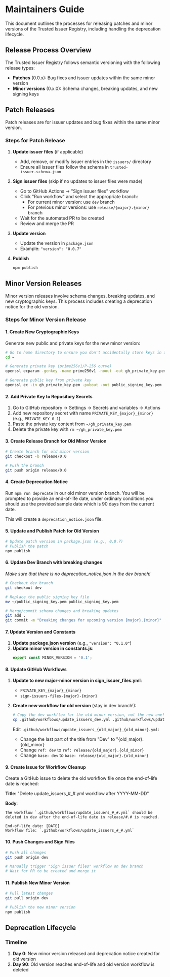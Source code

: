 # Maintainers Guide

This document outlines the processes for releasing patches and minor versions of the Trusted Issuer Registry, including handling the deprecation lifecycle.

## Release Process Overview

The Trusted Issuer Registry follows semantic versioning with the following release types:

- **Patches** (0.0.x): Bug fixes and issuer updates within the same minor version
- **Minor versions** (0.x.0): Schema changes, breaking updates, and new signing keys

## Patch Releases

Patch releases are for issuer updates and bug fixes within the same minor version.

### Steps for Patch Release

1. **Update issuer files** (if applicable)
   - Add, remove, or modify issuer entries in the `issuers/` directory
   - Ensure all issuer files follow the schema in `trusted-issuer.schema.json`

2. **Sign issuer files** (skip if no updates to issuer files were made)
   - Go to GitHub Actions → "Sign issuer files" workflow
   - Click "Run workflow" and select the appropriate branch:
     - For current minor version: use `dev` branch
     - For previous minor versions: use `release/{major}.{minor}` branch
   - Wait for the automated PR to be created
   - Review and merge the PR

3. **Update version**
   - Update the version in `package.json`
   - Example: `"version": "0.0.7"`

4. **Publish**
   ```bash
   npm publish
   ```

## Minor Version Releases

Minor version releases involve schema changes, breaking updates, and new cryptographic keys. This process includes creating a deprecation notice for the old version.

### Steps for Minor Version Release

#### 1. Create New Cryptographic Keys

Generate new public and private keys for the new minor version:

```bash
# Go to home directory to ensure you don't accidentally store keys in any git repo
cd ~

# Generate private key (prime256v1/P-256 curve)
openssl ecparam -genkey -name prime256v1 -noout -out gh_private_key.pem

# Generate public key from private key
openssl ec -in gh_private_key.pem -pubout -out public_signing_key.pem
```

#### 2. Add Private Key to Repository Secrets

1. Go to GitHub repository → Settings → Secrets and variables → Actions
2. Add new repository secret with name `PRIVATE_KEY_{major}_{minor}` (e.g., `PRIVATE_KEY_0_1`)
3. Paste the private key content from `~/gh_private_key.pem`
4. Delete the private key with `rm ~/gh_private_key.pem`

#### 3. Create Release Branch for Old Minor Version

```bash
# Create branch for old minor version
git checkout -b release/0.0

# Push the branch
git push origin release/0.0
```

#### 4. Create Deprecation Notice

Run `npm run deprecate` in our old minor version branch. You will be prompted to provide an end-of-life date, under ordinary conditions you should use the provided sample date which is 90 days from the current date.

This will create a `deprecation_notice.json` file.

#### 5. Update and Publish Patch for Old Version

```bash
# Update patch version in package.json (e.g., 0.0.7)
# Publish the patch
npm publish
```

#### 6. Update Dev Branch with breaking changes
_Make sure that there is no deprecation_notice.json in the dev branch!_
```bash
# Checkout dev branch
git checkout dev

# Replace the public signing key file
mv ~/public_signing_key.pem public_signing_key.pem

# Merge/commit schema changes and breaking updates
git add .
git commit -m "Breaking changes for upcoming version {major}.{minor}"
```

#### 7. Update Version and Constants

1. **Update package.json version** (e.g., `"version": "0.1.0"`)
2. **Update minor version in constants.js**:
   ```javascript
   export const MINOR_VERSION = '0.1';
   ```

#### 8. Update GitHub Workflows

1. **Update to new major-minor version in sign_issuer_files.yml**:
   - `PRIVATE_KEY_{major}_{minor}`
   - `sign-issuers-files-{major}-{minor}`

2. **Create new workflow for old version** (stay in dev branch!):
   ```bash
   # Copy the dev workflow for the old minor version, not the new one!
   cp .github/workflows/update_issuers_dev.yml .github/workflows/update_issuers_{old_major}_{old_minor}.yml
   ```

   Edit `.github/workflows/update_issuers_{old_major}_{old_minor}.yml`:
   - Change the last part of the title from "Dev" to "{old_major}.{old_minor}
   - Change `ref: dev` to `ref: release/{old_major}.{old_minor}`
   - Change `base: dev` to `base: release/{old_major}.{old_minor}`

#### 9. Create Issue for Workflow Cleanup

Create a GitHub issue to delete the old workflow file once the end-of-life date is reached:

**Title**: "Delete update_issuers_#_#.yml workflow after YYYY-MM-DD"

**Body**:
```
The workflow `.github/workflows/update_issuers_#_#.yml` should be deleted in dev after the end-of-life date in release/#.# is reached.

End-of-life date: [DATE]
Workflow file: `.github/workflows/update_issuers_#_#.yml`
```

#### 10. Push Changes and Sign Files

```bash
# Push all changes
git push origin dev

# Manually trigger "Sign issuer files" workflow on dev branch
# Wait for PR to be created and merge it
```

#### 11. Publish New Minor Version

```bash
# Pull latest changes
git pull origin dev

# Publish the new minor version
npm publish
```

## Deprecation Lifecycle

### Timeline

1. **Day 0**: New minor version released and deprecation notice created for old version
2. **Day 90**: Old version reaches end-of-life and old version workflow is deleted
